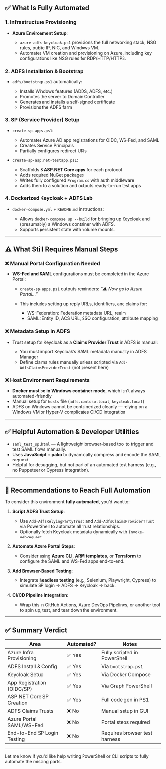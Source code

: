 ## ✅ **What Is Fully Automated**

### 1. **Infrastructure Provisioning**

* **Azure Environment Setup**:

  * `azure-adfs-keycloak.ps1` provisions the full networking stack, NSG rules, public IP, NIC, and Windows VM.
  * Automates VM creation and provisioning on Azure, including key configurations like NSG rules for RDP/HTTP/HTTPS.

### 2. **ADFS Installation & Bootstrap**

* `adfs/bootstrap.ps1` automatically:

  * Installs Windows features (ADDS, ADFS, etc.)
  * Promotes the server to Domain Controller
  * Generates and installs a self-signed certificate
  * Provisions the ADFS farm

### 3. **SP (Service Provider) Setup**

* `create-sp-apps.ps1`:

  * Automates Azure AD app registrations for OIDC, WS-Fed, and SAML
  * Creates Service Principals
  * Partially configures redirect URIs

* `create-sp-asp.net-testapp.ps1`:

  * Scaffolds **3 ASP.NET Core apps** for each protocol
  * Adds required NuGet packages
  * Writes fully configured `Program.cs` with auth middleware
  * Adds them to a solution and outputs ready-to-run test apps

### 4. **Dockerized Keycloak + ADFS Lab**

* `docker-compose.yml` + `README.md` instructions:

  * Allows `docker-compose up --build` for bringing up Keycloak and (presumably) a Windows container with ADFS.
  * Supports persistent state with volume mounts.

---

## ⚠️ **What Still Requires Manual Steps**

### ❌ **Manual Portal Configuration Needed**

* **WS-Fed and SAML** configurations must be completed in the Azure Portal:

  * `create-sp-apps.ps1` outputs reminders: *“⚠️ Now go to Azure Portal...”*
  * This includes setting up reply URLs, identifiers, and claims for:

    * WS-Federation: Federation metadata URL, realm
    * SAML: Entity ID, ACS URL, SSO configuration, attribute mapping

### ❌ **Metadata Setup in ADFS**

* Trust setup for Keycloak as a **Claims Provider Trust** in ADFS is manual:

  * You must import Keycloak’s SAML metadata manually in ADFS Manager
  * Define claims rules manually unless scripted via `Add-AdfsClaimsProviderTrust` (not present here)

### ❌ **Host Environment Requirements**

* **Docker must be in Windows container mode**, which isn't always automated-friendly
* Manual setup for `hosts` file (`adfs.contoso.local`, `keycloak.local`)
* ADFS on Windows cannot be containerized cleanly — relying on a Windows VM or Hyper-V complicates CI/CD integration

---

## ✅ **Helpful Automation & Developer Utilities**

* `saml_test_sp.html` — A lightweight browser-based tool to trigger and test SAML flows manually.
* Uses **JavaScript + pako** to dynamically compress and encode the SAML request.
* Helpful for debugging, but not part of an automated test harness (e.g., no Puppeteer or Cypress integration).

---

## 🔧 Recommendations to Reach Full Automation

To consider this environment **fully automated**, you’d want to:

1. **Script ADFS Trust Setup**:

   * Use `Add-AdfsRelyingPartyTrust` and `Add-AdfsClaimsProviderTrust` via PowerShell to automate all trust relationships.
   * Optionally fetch Keycloak metadata dynamically with `Invoke-WebRequest`.

2. **Automate Azure Portal Steps**:

   * Consider using **Azure CLI**, **ARM templates**, or **Terraform** to configure the SAML and WS-Fed apps end-to-end.

3. **Add Browser-Based Testing**:

   * Integrate **headless testing** (e.g., Selenium, Playwright, Cypress) to simulate SP login → ADFS → Keycloak → back.

4. **CI/CD Pipeline Integration**:

   * Wrap this in GitHub Actions, Azure DevOps Pipelines, or another tool to spin up, test, and tear down the environment.

---

## ✅ Summary Verdict

| Area                        | Automated? | Notes                         |
| --------------------------- | ---------- | ----------------------------- |
| Azure Infra Provisioning    | ✅ Yes      | Fully scripted in PowerShell  |
| ADFS Install & Config       | ✅ Yes      | Via `bootstrap.ps1`           |
| Keycloak Setup              | ✅ Yes      | Via Docker Compose            |
| App Registration (OIDC/SP)  | ✅ Yes      | Via Graph PowerShell          |
| ASP.NET Core SP Creation    | ✅ Yes      | Full code gen in PS1          |
| ADFS Claims Trusts          | ❌ No       | Manual setup in GUI           |
| Azure Portal SAML/WS-Fed    | ❌ No       | Portal steps required         |
| End-to-End SP Login Testing | ❌ No       | Requires browser test harness |

---

Let me know if you'd like help writing PowerShell or CLI scripts to fully automate the missing parts.
